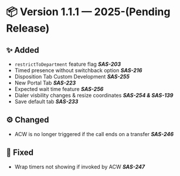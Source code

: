# 📦 Version 1.1.1 — 2025-(Pending Release)

## ✨ Added
- `restrictToDepartment` feature flag ***SAS-203***
- Timed presence without switchback option ***SAS-216***
- Disposition Tab Custom Development ***SAS-255***
- New Portal Tab ***SAS-223***
- Expected wait time feature ***SAS-256***
- Dialer visbility changes & resize coordinates ***SAS-254 & SAS-139***
- Save default tab ***SAS-233***

## ⚙️ Changed
- ACW is no longer triggered if the call ends on a transfer ***SAS-246***

## 🐛 Fixed
- Wrap timers not showing if invoked by ACW ***SAS-247***